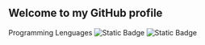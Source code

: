 ## Welcome to my GitHub profile 
Programming Lenguages
![Static Badge](https://img.shields.io/badge/C-Lenguaje?logoColor=blue&color=blue)
![Static Badge](https://img.shields.io/badge/PYTHON-l?style=flat-square&logoColor=yellow&color=yellow)


<!--
**Maximo028/Maximo028** is a ✨ _special_ ✨ repository because its `README.md` (this file) appears on your GitHub profile.

Here are some ideas to get you started:

- 🔭 I’m currently working on ...
- 🌱 I’m currently learning ...
- 👯 I’m looking to collaborate on ...
- 🤔 I’m looking for help with ...
- 💬 Ask me about ...
- 📫 How to reach me: ...
- 😄 Pronouns: ...
- ⚡ Fun fact: ...
-->
